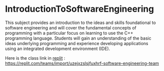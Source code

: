 # IntroductionToSoftwareEngineering

This subject provides an introduction to the ideas and skills foundational to software engineering and will cover the fundamental concepts of programming with a particular focus on learning to use the C++ programming language. Students will gain an understanding of the basic ideas underlying programming and experience developing applications using an integrated development environment (IDE).

Here is the class link in [replit](http://replit.com) : 
https://replit.com/teams/import/uzejxzslsjfuxhrf-software-engineering-team
